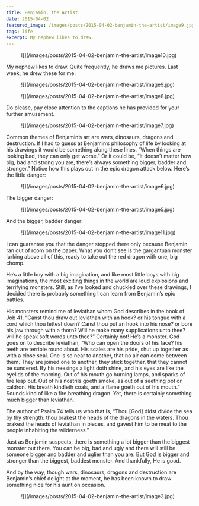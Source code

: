 ```yaml
---
title: Benjamin, the Artist
date: 2015-04-02
featured_image: /images/posts/2015-04-02-benjamin-the-artist/image9.jpg
tags: life
excerpt: My nephew likes to draw.
---
```


<figure markdown="1">
![](/images/posts/2015-04-02-benjamin-the-artist/image10.jpg)
</figure>

My nephew likes to draw. Quite frequently, he draws me pictures. Last week, he drew these for me:

<figure markdown="1">
![](/images/posts/2015-04-02-benjamin-the-artist/image9.jpg)
</figure>

<figure markdown="1">
![](/images/posts/2015-04-02-benjamin-the-artist/image8.jpg)
</figure>

Do please, pay close attention to the captions he has provided for your further amusement.

<figure markdown="1">
![](/images/posts/2015-04-02-benjamin-the-artist/image7.jpg)
</figure>

Common themes of Benjamin’s art are wars, dinosaurs, dragons and destruction. If I had to guess at Benjamin’s philosophy of life by looking at his drawings it would be something along these lines, “When things are looking bad, they can only get worse.” Or it could be, “It doesn’t matter how big, bad and strong you are, there’s always something bigger, badder and stronger.” Notice how this plays out in the epic dragon attack below. Here’s the little danger:

<figure markdown="1">
![](/images/posts/2015-04-02-benjamin-the-artist/image6.jpg)
</figure>

The bigger danger:

<figure markdown="1">
![](/images/posts/2015-04-02-benjamin-the-artist/image5.jpg)
</figure>

And the bigger, badder danger:

<figure markdown="1">
![](/images/posts/2015-04-02-benjamin-the-artist/image11.jpg)
</figure>

I can guarantee you that the danger stopped there only because Benjamin ran out of room on the paper. What you don’t see is the gargantuan monster lurking above all of this, ready to take out the red dragon with one, big chomp.

He’s a little boy with a big imagination, and like most little boys with big imaginations, the most exciting things in the world are loud explosions and terrifying monsters. Still, as I’ve looked and chuckled over these drawings, I decided there is probably something I can learn from Benjamin’s epic battles.

His monsters remind me of leviathan whom God describes in the book of Job 41. “Canst thou draw out leviathan with an hook? or his tongue with a cord which thou lettest down? Canst thou put an hook into his nose? or bore his jaw through with a thorn? Will he make many supplications unto thee? will he speak soft words unto thee?” Certainly not! He’s a monster. God goes on to describe leviathan, “Who can open the doors of his face? his teeth are terrible round about. His scales are his pride, shut up together as with a close seal. One is so near to another, that no air can come between them. They are joined one to another, they stick together, that they cannot be sundered. By his neesings a light doth shine, and his eyes are like the eyelids of the morning. Out of his mouth go burning lamps, and sparks of fire leap out. Out of his nostrils goeth smoke, as out of a seething pot or caldron. His breath kindleth coals, and a flame goeth out of his mouth.” Sounds kind of like a fire breathing dragon. Yet, there is certainly something much bigger than leviathan.

The author of Psalm 74 tells us who that is, “Thou [God] didst divide the sea by thy strength: thou brakest the heads of the dragons in the waters. Thou brakest the heads of leviathan in pieces, and gavest him to be meat to the people inhabiting the wilderness.”

Just as Benjamin suspects, there is something a lot bigger than the biggest monster out there. You can be big, bad and ugly and there will still be someone bigger and badder and uglier than you are. But God is bigger and stronger than the biggest, baddest monster. And thankfully, He is good.

And by the way, though wars, dinosaurs, dragons and destruction are Benjamin’s chief delight at the moment, he has been known to draw something nice for his aunt on occasion.

<figure markdown="1">
![](/images/posts/2015-04-02-benjamin-the-artist/image3.jpg)
</figure>